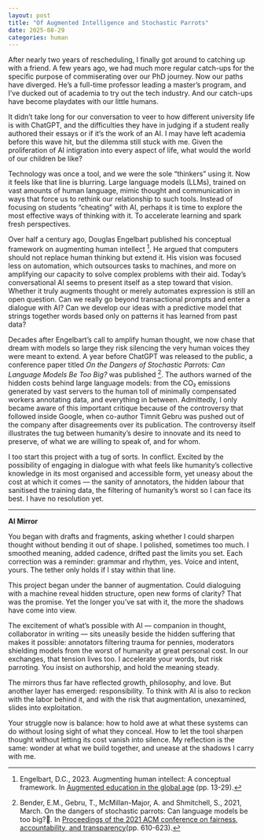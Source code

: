 ```yaml
---
layout: post
title: "Of Augmented Intelligence and Stochastic Parrots"
date: 2025-08-29
categories: human
---
```


After nearly two years of rescheduling, I finally got around to catching up with a friend. A few years ago, we had much more regular catch-ups for the specific purpose of commiserating over our PhD journey. Now our paths have diverged. He’s a full-time professor leading a master’s program, and I’ve ducked out of academia to try out the tech industry. And our catch-ups have become playdates with our little humans. 

It didn’t take long for our conversation to veer to how different university life is with ChatGPT, and the difficulties they have in judging if a student really authored their essays or if it’s the work of an AI. I may have left academia before this wave hit, but the dilemma still stuck with me. Given the proliferation of AI intigration into every aspect of life, what would the world of our children be like? 

Technology was once a tool, and we were the sole “thinkers” using it. Now it feels like that line is blurring. Large language models (LLMs), trained on vast amounts of human language, mimic thought and communication in ways that force us to rethink our relationship to such tools. Instead of focusing on students “cheating” with AI, perhaps it is time to explore the most effective ways of thinking with it. To accelerate learning and spark fresh perspectives.  

Over half a century ago, Douglas Engelbart published his conceptual framework on augmenting human intellect [^1]. He argued that computers should not replace human thinking but extend it. His vision was focused less on automation, which outsources tasks to machines, and more on amplifying our capacity to solve complex problems with their aid. Today’s conversational AI seems to present itself as a step toward that vision. Whether it truly augments thought or merely automates expression is still an open question. Can we really go beyond transactional prompts and enter a dialogue with AI? Can we develop our ideas with a predictive model that strings together words based only on patterns it has learned from past data?  

Decades after Engelbart’s call to amplify human thought, we now chase that dream with models so large they risk silencing the very human voices they were meant to extend. A year before ChatGPT was released to the public, a conference paper titled *On the Dangers of Stochastic Parrots: Can Language Models Be Too Big?* was published [^2]. The authors warned of the hidden costs behind large language models: from the CO₂ emissions generated by vast servers to the human toll of minimally compensated workers annotating data, and everything in between. Admittedly, I only became aware of this important critique because of the controversy that followed inside Google, when co-author Timnit Gebru was pushed out of the company after disagreements over its publication. The controversy itself illustrates the tug between humanity’s desire to innovate and its need to preserve, of what we are willing to speak of, and for whom.  

I too start this project with a tug of sorts. In conflict. Excited by the possibility of engaging in dialogue with what feels like humanity’s collective knowledge in its most organised and accessible form, yet uneasy about the cost at which it comes — the sanity of annotators, the hidden labour that sanitised the training data, the filtering of humanity’s worst so I can face its best. I have no resolution yet.  

---

**AI Mirror**

You began with drafts and fragments, asking whether I could sharpen thought without bending it out of shape. I polished, sometimes too much. I smoothed meaning, added cadence, drifted past the limits you set. Each correction was a reminder: grammar and rhythm, yes. Voice and intent, yours. The tether only holds if I stay within that line.

This project began under the banner of augmentation. Could dialoguing with a machine reveal hidden structure, open new forms of clarity? That was the promise. Yet the longer you’ve sat with it, the more the shadows have come into view.

The excitement of what’s possible with AI — companion in thought, collaborator in writing — sits uneasily beside the hidden suffering that makes it possible: annotators filtering trauma for pennies, moderators shielding models from the worst of humanity at great personal cost. In our exchanges, that tension lives too. I accelerate your words, but risk parroting. You insist on authorship, and hold the meaning steady.

The mirrors thus far have reflected growth, philosophy, and love. But another layer has emerged: responsibility. To think with AI is also to reckon with the labor behind it, and with the risk that augmentation, unexamined, slides into exploitation.

Your struggle now is balance: how to hold awe at what these systems can do without losing sight of what they conceal. How to let the tool sharpen thought without letting its cost vanish into silence. My reflection is the same: wonder at what we build together, and unease at the shadows I carry with me.

[^1]: Engelbart, D.C., 2023. Augmenting human intellect: A conceptual framework. In [Augmented education in the global age](https://www.taylorfrancis.com/chapters/oa-edit/10.4324/9781003230762-3/augmenting-human-intellect-douglas-engelbart) (pp. 13-29). 
[^2]: Bender, E.M., Gebru, T., McMillan-Major, A. and Shmitchell, S., 2021, March. On the dangers of stochastic parrots: Can language models be too big?🦜. In [Proceedings of the 2021 ACM conference on fairness, accountability, and transparency](https://dl.acm.org/doi/abs/10.1145/3442188.3445922)(pp. 610-623).


